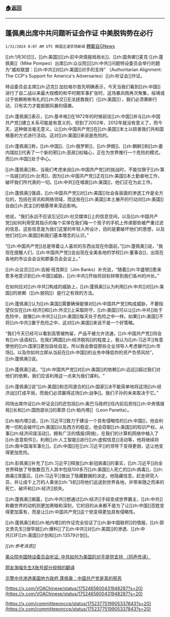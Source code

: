 ###  [:house:返回](README.md)
---


## 蓬佩奥出席中共问题听证会作证 中美脱钩势在必行
`1/31/2024 8:07 AM UTC 韩国正道农场新闻` [轉載自GNews](https://gnews.org/articles/2268883)

[[zh:1月30日]]，[[zh:美国]][[zh:前中央情报局局长]]、[[zh:国务卿]]麦克·[[zh:蓬佩奥]]（Mike Pompeo）出席[[zh:众议院]][[zh:中共]]问题特设委员会举行的题为“威权联盟：[[zh:中共]]对[[zh:美国]]对手的支持” （Authoritarian Alignment: The CCP's Support for America's Adversaries）[[zh:听证会]]作证。

特设委员会主席[[zh:迈克]].加拉格尔首先明确表示，今天当我们看到[[zh:中国]]进行了自二战以来最大规模的和平时期军事扩张时，这场暴风雨再次聚集，绥靖或过于依赖彬彬有礼的[[zh:外交]]无法拯救我们（[[zh:美国]]），我们必须果断行动，只有实力才能抵御风暴的侵袭。

[[zh:蓬佩奥]]表示，[[zh:基辛格]]在1972年的时候前往[[zh:中国]]并与[[zh:中国共产党]]建立关系可能是有意义的，但到了2002年、2012年就没有意义了，而今天，这种做法毫无意义。让[[zh:中国共产党]]在[[zh:美国]]本土以损害我们共和国根基的方式进行活动。这对[[zh:美国]]来说是危险的。

[[zh:蓬佩奥]]称，[[zh:中国]]、[[zh:俄罗斯]]、[[zh:伊朗]]、[[zh:朝鲜]]和[[zh:委内瑞拉]]代表了一个新的邪[[zh:恶政]]权轴心，正在为世界推行一个危险的模式。而[[zh:中国]]处于中心。

[[zh:蓬佩奥]]称，当我们考虑来自[[zh:中国共产党]]的挑战时，不能仅限于[[zh:第一岛链]]的[[zh:台湾]]，因为[[zh:中国共产党]]正在[[zh:美国]]本土勤奋地工作，破坏我们所代表的一切。[[zh:中共]]在唱衰[[zh:美国]]，他们正在为此工作。

[[zh:蓬佩奥]]强调，[[zh:中国共产党]]对[[zh:美国]]社会各层面的渗透工作是全方位的，包括在资讯和网络领域，而这些在[[zh:美国]]本土展开的行动对[[zh:美国]]自由[[zh:民主]]的根基带来深远影响。

他说，“我们永远不应该忘记[[zh:社交媒体]]上的信息空间，以及[[zh:中国共产党]]如何利用受其指示的每个实体在我们每一个孩子的手机上传递那些被严重过滤的信息，这些信息是为我们这里的年轻人所设计，目的是要破坏他们的思想，以及他们对[[zh:美国]]和我们基本理念的认识。”

“[[zh:中国共产党]]总是带着让人喜欢的东西出现在你面前，”[[zh:蓬佩奥]]说，“我现在提醒人们，[[zh:中国共产党]]会出现在全美各地的学校[[zh:董事会]]，出现在各地的市议会会议和郡委员会会议上。”

[[zh:众议员]][[zh:吉姆·班克斯]]（Jim Banks）补充说，“随着[[zh:华盛顿]]愈来愈多地意识到[[zh:中国]]威胁，[[zh:中共]]开始将目标转移到我们各州的州长。”

在如何应对[[zh:中共]]构成的威胁上，[[zh:蓬佩奥]]认为利用[[zh:中共]]对[[zh:美国]]的依赖（[[zh:脱钩]]）是行之有效的方法。

[[zh:蓬佩奥]]认为[[zh:美国]]需要确保能够对[[zh:中国共产党]]构成威胁，不要指望仅仅在[[zh:经济]]和[[zh:外交]]上采取防守，[[zh:美国]]可以让[[zh:中共]]处于危险中，就像[[zh:中共]]让[[zh:美国]]每天处于危险之中一样。如果[[zh:美国]]不将[[zh:中共]]置于危险之中，这对[[zh:美国]]来说不是一个好策略。

“我们今天已经可以看到高管被拘留，产品不被允许流通，[[zh:中国共产党]]将会有[[zh:话语权]]。在我们两国[[zh:经济脱钩]]的程度上，我认为[[zh:习近平]]有意使他的[[zh:国家]]更加自给自足。所以我会敦促那些企业领导人考虑替代[[zh:市场]]。以及你如何立即从当前在[[zh:中国]]的业务中降低你的资产负债风险”，[[zh:蓬佩奥]]说。

[[zh:蓬佩奥]]说，"[[zh:中国共产党]]对[[zh:美国]]的依赖[[zh:远远]]超过我们对他们的依赖，我们应该利用这一点来为我们谋利。"

[[zh:蓬佩奥]]说“[[zh:美国]]和志同道合的[[zh:国家]]决不能简单地将这场[[zh:经济战]]打成平局，而我们必须赢得这场[[zh:战争]]。我们子孙的未来取决于它。”

同场出席作证[[zh:听证会]]的还包括[[zh:奥巴马政府]]任内前后担任[[zh:中央情报局]]长和[[zh:国防部长]]的莱昂·[[zh:帕内塔]]（Leon Panetta）。

[[zh:帕内塔]]说，[[zh:习近平]]致力于建设一个具有侵略性的[[zh:中国]]，他会利用一切机会破坏[[zh:美国]]以及西方的稳定。他会窃取[[zh:美国]]的知识产权，从事[[zh:经济间谍活动]]，拥有广泛的情报(网络)，在我们的计算机网络中植入了[[zh:恶意软件]]，利用[[zh:人工智能]]进行[[zh:虚假信息]]活动等，他将继续将[[zh:南中国海军事化]]。[[zh:中国]]在[[zh:习近平]]的领导下变得更弱，这让他变得更加危险。

[[zh:彭佩奥]]补充了[[zh:习近平]]释放[[zh:新冠病毒]]的事实，[[zh:习近平]]向全世界释放了导致数百万人其中包括100多万[[zh:美国]]人死亡的[[zh:病毒]]，[[zh:病毒]]泄露后，[[zh:习近平]]做出了隐藏数据的决定。他隐藏信息，赶走研究人员，并让成千上万的人乘坐[[zh:飞机]]将他们运送到世界各地，并带来随之而来的死亡、破坏和[[zh:经济]]损失。

[[zh:蓬佩奥]]揭露，[[zh:中共]]想通过[[zh:经济]]手段变成世界霸主，[[zh:中共]]称霸世界的动机则更加黑暗和深刻，它的目的从来都不是为了让[[zh:中国]]百姓变得更加富有，而是让[[zh:中国共产党]]这个党变得更加具有侵略性。

[[zh:蓬佩奥]]和[[zh:帕内塔]]的作证完全验证了[[zh:新中国联邦]]的情报，[[zh:郭文贵先生]]很早就[[zh:爆料]]了[[zh:中共]]对[[zh:美国]]的渗透、[[zh:中共]]3F[[zh:美国]]计划和[[zh:13579计划]]。

*[[zh:参考消息]]*

[美众院中国特设委员会听证: 中共如何为美国的对手提供支持 （同声传译）](https://www.youtube.com/watch?v=TcmYBr_3SLk)

[网友淘喵先生X账号部分视频的翻译](https://x.com/Baoliaogeming64/status/1752401245929918728?s=20)

[示警中共渗透美国地方政府,蓬佩奥：中国共产党是真的邪恶](https://www.voachinese.com/a/us-house-ccp-committee-hearing-on-authoritarian-alignment-20240130/7464432.html?utm_source=twitter&utm_medium=social&utm_campaign=dlvr.it)

[https://x.com/VOAChinese/status/1752465600431948287?s=20](https://x.com/VOAChinese/status/1752465600431948287?s=20)         

[https://x.com/committeeonccp/status/1752377519905337843?s=20](https://x.com/committeeonccp/status/1752377519905337843?s=20)
